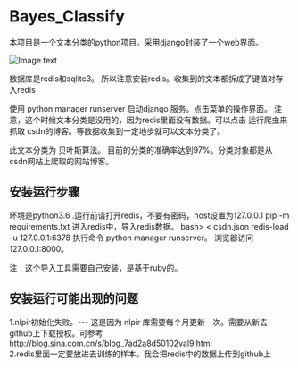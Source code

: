 # Bayes_Classify

本项目是一个文本分类的python项目。采用django封装了一个web界面。

![Image text](https://raw.githubusercontent.com/weijiaxiang007/Bayes_Classify/master/Assets/Image/pic01.png)

数据库是redis和sqlite3。 所以注意安装redis。收集到的文本都拆成了键值对存入redis


使用 python manager runserver 启动django 服务。点击菜单的操作界面。
注意，这个时候文本分类是没用的，因为redis里面没有数据。可以点击 运行爬虫来抓取
csdn的博客。等数据收集到一定地步就可以文本分类了。

此文本分类为 贝叶斯算法。
目前的分类的准确率达到97%。分类对象都是从csdn网站上爬取的网站博客。

安装运行步骤
-------
环境是python3.6 .运行前请打开redis，不要有密码，host设置为127.0.0.1 
pip -m requirements.txt
进入redis中，导入redis数据。
bash>   < csdn.json redis-load -u 127.0.0.1:6378
执行命令 python manager runserver。
浏览器访问127.0.0.1:8000。

注：这个导入工具需要自己安装，是基于ruby的。

安装运行可能出现的问题
-------
1.nlpir初始化失败。--- 这是因为 nlpir 库需要每个月更新一次。需要从新去github上下载授权。可参考 http://blog.sina.com.cn/s/blog_7ad2a8d50102val9.html    
2.redis里面一定要放进去训练的样本。我会把redis中的数据上传到github上   
